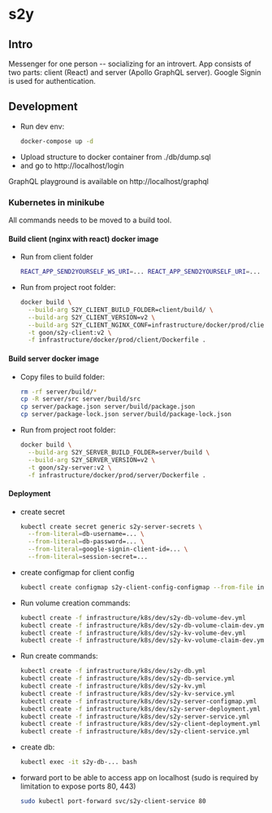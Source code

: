 # s2y

## Intro
Messenger for one person -- socializing for an introvert. App consists of two parts: client (React) and server (Apollo GraphQL server). Google Signin is used for authentication.

## Development
* Run dev env:
  ```bash
  docker-compose up -d
  ```
* Upload structure to docker container from ./db/dump.sql
* and go to http://localhost/login

GraphQL playground is available on http://localhost/graphql

### Kubernetes in minikube
All commands needs to be moved to a build tool.

#### Build client (nginx with react) docker image
* Run from client folder
  ```bash
  REACT_APP_SEND2YOURSELF_WS_URI=... REACT_APP_SEND2YOURSELF_URI=... REACT_APP_GOOGLE_SIGNIN_CLIENT_ID=... npm run build
  ```
* Run from project root folder:
  ```bash
  docker build \
    --build-arg S2Y_CLIENT_BUILD_FOLDER=client/build/ \
    --build-arg S2Y_CLIENT_VERSION=v2 \
    --build-arg S2Y_CLIENT_NGINX_CONF=infrastructure/docker/prod/client/nginx/conf.d/ \
    -t goon/s2y-client:v2 \
    -f infrastructure/docker/prod/client/Dockerfile .
  ```

#### Build server docker image
* Copy files to build folder:
  ```bash
  rm -rf server/build/*
  cp -R server/src server/build/src
  cp server/package.json server/build/package.json
  cp server/package-lock.json server/build/package-lock.json
  ```
* Run from project root folder:
  ```bash
  docker build \
    --build-arg S2Y_SERVER_BUILD_FOLDER=server/build \
    --build-arg S2Y_SERVER_VERSION=v2 \
    -t goon/s2y-server:v2 \
    -f infrastructure/docker/prod/server/Dockerfile .
  ```

#### Deployment
* create secret
  ```bash
  kubectl create secret generic s2y-server-secrets \
    --from-literal=db-username=... \
    --from-literal=db-password=... \
    --from-literal=google-signin-client-id=... \
    --from-literal=session-secret=... 
  ```
* create configmap for client config
  ```bash
  kubectl create configmap s2y-client-config-configmap --from-file infrastructure/k8s/dev/default.conf
  ```
* Run volume creation commands:
  ```bash
  kubectl create -f infrastructure/k8s/dev/s2y-db-volume-dev.yml
  kubectl create -f infrastructure/k8s/dev/s2y-db-volume-claim-dev.yml
  kubectl create -f infrastructure/k8s/dev/s2y-kv-volume-dev.yml
  kubectl create -f infrastructure/k8s/dev/s2y-kv-volume-claim-dev.yml
  ```
* Run create commands:
  ```bash
  kubectl create -f infrastructure/k8s/dev/s2y-db.yml
  kubectl create -f infrastructure/k8s/dev/s2y-db-service.yml
  kubectl create -f infrastructure/k8s/dev/s2y-kv.yml
  kubectl create -f infrastructure/k8s/dev/s2y-kv-service.yml
  kubectl create -f infrastructure/k8s/dev/s2y-server-configmap.yml
  kubectl create -f infrastructure/k8s/dev/s2y-server-deployment.yml
  kubectl create -f infrastructure/k8s/dev/s2y-server-service.yml
  kubectl create -f infrastructure/k8s/dev/s2y-client-deployment.yml
  kubectl create -f infrastructure/k8s/dev/s2y-client-service.yml
  ```
  
* create db:
  ```bash
  kubectl exec -it s2y-db-... bash
  ```
  
* forward port to be able to access app on localhost (sudo is required by limitation to expose ports 80, 443)
  ```bash
  sudo kubectl port-forward svc/s2y-client-service 80
  ```